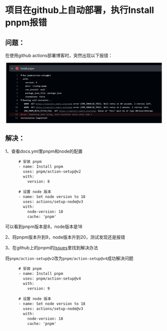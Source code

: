 # 项目在github上自动部署，执行Install pnpm报错

## 问题：

在使用github actions部署博客时，突然出现以下报错：

![Image text](../public/vuepress/03/01.png)

## 解决：

1、查看docs.yml里pnpm和node的配置

```
      # 安装 pnpm
      - name: Install pnpm
        uses: pnpm/action-setup@v2
        with:
          version: 8

      # 设置 node 版本
      - name: Set node version to 18
        uses: actions/setup-node@v3
        with:
          node-version: 18
          cache: 'pnpm'
```

可以看到pnpm版本是8，node版本是18

2、将pnpm版本升到9，node版本升到20，测试发现还是报错

3、在github上的pnpm的[Issues](https://github.com/pnpm/action-setup/issues/135#issuecomment-2206861174)里找到解决办法

将`pnpm/action-setup@v2`改为`pnpm/action-setup@v4`成功解决问题

```
      # 安装 pnpm
      - name: Install pnpm
        uses: pnpm/action-setup@v4
        with:
          version: 9

      # 设置 node 版本
      - name: Set node version to 18
        uses: actions/setup-node@v3
        with:
          node-version: 18
          cache: 'pnpm'
```
